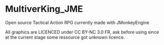 MultiverKing_JME
================

Open source Tactical Action RPG currently made with JMonkeyEngine

All graphics are LICENCED under CC BY-NC 3.0 FR, ask before using since at the current stage some ressource got unknown licence.
